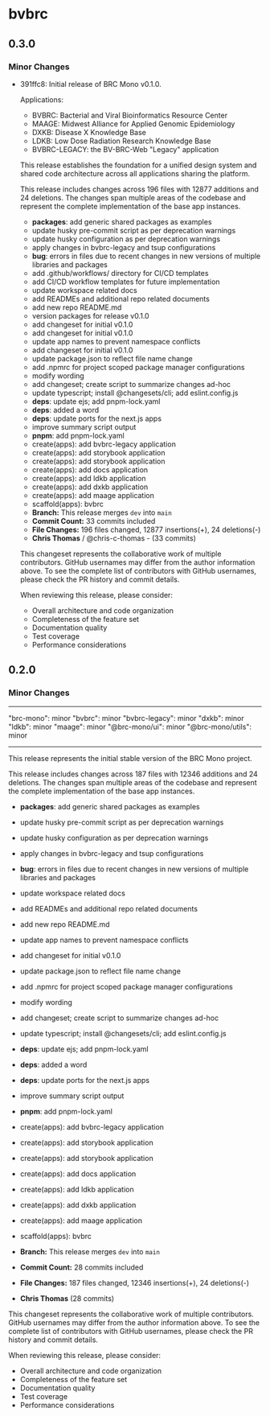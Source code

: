 # bvbrc

## 0.3.0

### Minor Changes

- 391ffc8: Initial release of BRC Mono v0.1.0.

  Applications:

  - BVBRC: Bacterial and Viral Bioinformatics Resource Center
  - MAAGE: Midwest Alliance for Applied Genomic Epidemiology
  - DXKB: Disease X Knowledge Base
  - LDKB: Low Dose Radiation Research Knowledge Base
  - BVBRC-LEGACY: the BV-BRC-Web "Legacy" application

  This release establishes the foundation for a unified design system and shared code architecture across all applications sharing the platform.

  This release includes changes across 196 files with 12877 additions and 24 deletions. The changes span multiple areas of the codebase and represent the complete implementation of the base app instances.

  - **packages**: add generic shared packages as examples
  - update husky pre-commit script as per deprecation warnings
  - update husky configuration as per deprecation warnings
  - apply changes in bvbrc-legacy and tsup configurations
  - **bug**: errors in files due to recent changes in new versions of multiple libraries and packages
  - add .github/workflows/ directory for CI/CD templates
  - add CI/CD workflow templates for future implementation
  - update workspace related docs
  - add READMEs and additional repo related documents
  - add new repo README.md
  - version packages for release v0.1.0
  - add changeset for initial v0.1.0
  - add changeset for initial v0.1.0
  - update app names to prevent namespace conflicts
  - add changeset for initial v0.1.0
  - update package.json to reflect file name change
  - add .npmrc for project scoped package manager configurations
  - modify wording
  - add changeset; create script to summarize changes ad-hoc
  - update typescript; install @changesets/cli; add eslint.config.js
  - **deps**: update ejs; add pnpm-lock.yaml
  - **deps**: added a word
  - **deps**: update ports for the next.js apps
  - improve summary script output
  - **pnpm**: add pnpm-lock.yaml
  - create(apps): add bvbrc-legacy application
  - create(apps): add storybook application
  - create(apps): add storybook application
  - create(apps): add docs application
  - create(apps): add ldkb application
  - create(apps): add dxkb application
  - create(apps): add maage application
  - scaffold(apps): bvbrc
  - **Branch:** This release merges `dev` into `main`
  - **Commit Count:** 33 commits included
  - **File Changes:** 196 files changed, 12877 insertions(+), 24 deletions(-)
  - **Chris Thomas** / @chris-c-thomas - (33 commits)

  This changeset represents the collaborative work of multiple contributors. GitHub usernames may differ from the author information above. To see the complete list of contributors with GitHub usernames, please check the PR history and commit details.

  When reviewing this release, please consider:

  - Overall architecture and code organization
  - Completeness of the feature set
  - Documentation quality
  - Test coverage
  - Performance considerations

## 0.2.0

### Minor Changes

---

"brc-mono": minor
"bvbrc": minor
"bvbrc-legacy": minor
"dxkb": minor
"ldkb": minor
"maage": minor
"@brc-mono/ui": minor
"@brc-mono/utils": minor

---

This release represents the initial stable version of the BRC Mono project.

This release includes changes across 187 files with 12346 additions and 24 deletions. The changes span multiple areas of the codebase and represent the complete implementation of the base app instances.

- **packages**: add generic shared packages as examples

- update husky pre-commit script as per deprecation warnings
- update husky configuration as per deprecation warnings
- apply changes in bvbrc-legacy and tsup configurations
- **bug**: errors in files due to recent changes in new versions of multiple libraries and packages

- update workspace related docs
- add READMEs and additional repo related documents
- add new repo README.md

- update app names to prevent namespace conflicts
- add changeset for initial v0.1.0
- update package.json to reflect file name change
- add .npmrc for project scoped package manager configurations
- modify wording
- add changeset; create script to summarize changes ad-hoc
- update typescript; install @changesets/cli; add eslint.config.js
- **deps**: update ejs; add pnpm-lock.yaml
- **deps**: added a word
- **deps**: update ports for the next.js apps

- improve summary script output

- **pnpm**: add pnpm-lock.yaml

- create(apps): add bvbrc-legacy application
- create(apps): add storybook application
- create(apps): add storybook application
- create(apps): add docs application
- create(apps): add ldkb application
- create(apps): add dxkb application
- create(apps): add maage application
- scaffold(apps): bvbrc

- **Branch:** This release merges `dev` into `main`
- **Commit Count:** 28 commits included
- **File Changes:** 187 files changed, 12346 insertions(+), 24 deletions(-)

- **Chris Thomas** (28 commits)

This changeset represents the collaborative work of multiple contributors. GitHub usernames may differ from the author information above. To see the complete list of contributors with GitHub usernames, please check the PR history and commit details.

When reviewing this release, please consider:

- Overall architecture and code organization
- Completeness of the feature set
- Documentation quality
- Test coverage
- Performance considerations
